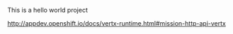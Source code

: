 This is a hello world project

http://appdev.openshift.io/docs/vertx-runtime.html#mission-http-api-vertx
